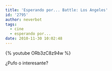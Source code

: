 ```yaml
---
title: 'Esperando por... Battle: Los Angeles'
id: '2795'
author: neverbot
tags:
  - cine
  - esperando por...
date: 2010-11-30 10:02:48
---
```


{% youtube ORb3zC8z94w %}

¿Pufo o interesante?